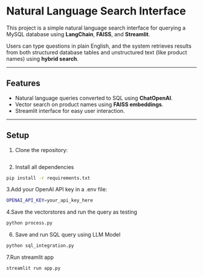 # Natural Language Search Interface

This project is a simple natural language search interface for querying a MySQL database using **LangChain**, **FAISS**, and **Streamlit**.  

Users can type questions in plain English, and the system retrieves results from both structured database tables and unstructured text (like product names) using **hybrid search**.

---

## Features

- Natural language queries converted to SQL using **ChatOpenAI**.
- Vector search on product names using **FAISS embeddings**.
- Streamlit interface for easy user interaction.

---

## Setup

1. Clone the repository:
```bash
```

2. Install all dependencies
```bash
pip install -r requirements.txt
```

3.Add your OpenAI API key in a .env file:
```bash
OPENAI_API_KEY=your_api_key_here
```

4.Save the vectorstores and run the query as testing
```bash
python process.py
```

6. Save and run SQL query using LLM Model
```bash
python sql_integration.py
```

7.Run streamlit app
```bash
streamlit run app.py
```